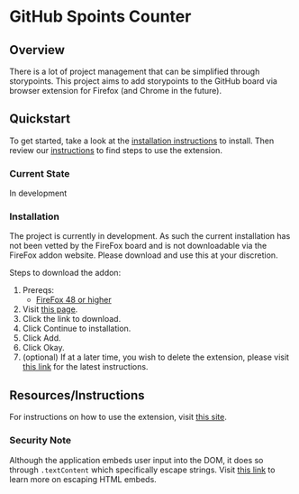 # GitHub Spoints Counter

## Overview

There is a lot of project management that can be simplified through storypoints. This project aims to add storypoints to the GitHub board via browser extension for Firefox (and Chrome in the future).

## Quickstart

To get started, take a look at the [installation instructions](#installation) to install. Then review our [instructions](#resourcesinstructions) to find steps to use the extension.

### Current State

In development

### Installation

The project is currently in development. As such the current installation has not been vetted by the FireFox board and is not downloadable via the FireFox addon website. Please download and use this at your discretion.

Steps to download the addon:

1. Prereqs:
   - [FireFox 48 or higher](https://www.mozilla.org/en-US/firefox/new/)
2. Visit [this page](https://100automations.github.io/github-spoints-counter/#download).
3. Click the link to download.
4. Click Continue to installation.
5. Click Add.
6. Click Okay.
7. (optional) If at a later time, you wish to delete the extension, please visit [this link](https://support.mozilla.org/en-US/kb/disable-or-remove-add-ons#w_removing-extensions) for the latest instructions.

## Resources/Instructions

For instructions on how to use the extension, visit [this site](https://100automations.github.io/github-spoints-counter/#steps).

### Security Note

Although the application embeds user input into the DOM, it does so through `.textContent` which specifically escape strings. Visit [this link](https://developer.mozilla.org/en-US/docs/Mozilla/Add-ons/WebExtensions/Safely_inserting_external_content_into_a_page#dom_node_creation_methods) to learn more on escaping HTML embeds.
